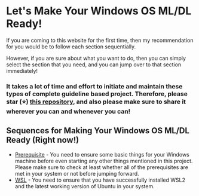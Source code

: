 # Let's Make Your Windows OS ML/DL Ready!

If you are coming to this website for the first time, then my recommendation for you would be to follow each section sequentially.

However, if you are sure about what you want to do, then you can simply select the section that you need, and you can jump over to that section immediately!

### It takes a lot of time and effort to initiate and maintain these types of complete guideline based project. Therefore, please star (⭐) [this repository](https://github.com/FahimFBA/WinML), and also please make sure to share it wherever you can and whenever you can!


## Sequences for Making Your Windows OS ML/DL Ready (Right now!)

- [Prerequisite](/prerequisite) - You need to ensure some basic things for your Windows machine before even starting any other things mentioned in this project. Please make sure to check at least whether all of the prerequisites are met in your system or not before jumping forward.
- [WSL](/wsl) - You need to ensure that you have successfully installed WSL2 and the latest working version of Ubuntu in your system.